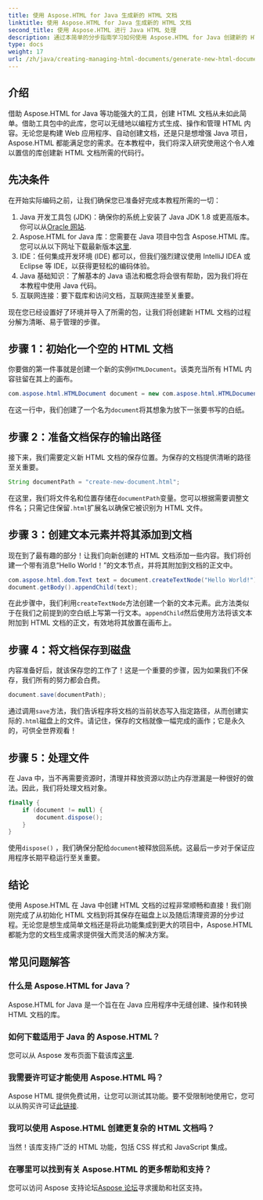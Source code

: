 ```yaml
---
title: 使用 Aspose.HTML for Java 生成新的 HTML 文档
linktitle: 使用 Aspose.HTML for Java 生成新的 HTML 文档
second_title: 使用 Aspose.HTML 进行 Java HTML 处理
description: 通过本简单的分步指南学习如何使用 Aspose.HTML for Java 创建新的 HTML 文档。开始生成动态 HTML 内容。
type: docs
weight: 17
url: /zh/java/creating-managing-html-documents/generate-new-html-documents/
---
```

## 介绍
借助 Aspose.HTML for Java 等功能强大的工具，创建 HTML 文档从未如此简单。借助工具包中的此库，您可以无缝地以编程方式生成、操作和管理 HTML 内容。无论您是构建 Web 应用程序、自动创建文档，还是只是想增强 Java 项目，Aspose.HTML 都能满足您的需求。在本教程中，我们将深入研究使用这个令人难以置信的库创建新 HTML 文档所需的代码行。
## 先决条件
在开始实际编码之前，让我们确保您已准备好完成本教程所需的一切：
1.  Java 开发工具包 (JDK)：确保你的系统上安装了 Java JDK 1.8 或更高版本。你可以从[Oracle 网站](https://www.oracle.com/java/technologies/javase-jdk11-downloads.html).
2. Aspose.HTML for Java 库：您需要在 Java 项目中包含 Aspose.HTML 库。您可以从以下网址下载最新版本[这里](https://releases.aspose.com/html/java/).
3. IDE：任何集成开发环境 (IDE) 都可以，但我们强烈建议使用 IntelliJ IDEA 或 Eclipse 等 IDE，以获得更轻松的编码体验。
4. Java 基础知识：了解基本的 Java 语法和概念将会很有帮助，因为我们将在本教程中使用 Java 代码。
5. 互联网连接：要下载库和访问文档，互联网连接至关重要。

现在您已经设置好了环境并导入了所需的包，让我们将创建新 HTML 文档的过程分解为清晰、易于管理的步骤。
## 步骤 1：初始化一个空的 HTML 文档
你要做的第一件事就是创建一个新的实例`HTMLDocument`。该类充当所有 HTML 内容驻留在其上的画布。
```java
com.aspose.html.HTMLDocument document = new com.aspose.html.HTMLDocument();
```
在这一行中，我们创建了一个名为`document`将其想象为放下一张要书写的白纸。
## 步骤 2：准备文档保存的输出路径
接下来，我们需要定义新 HTML 文档的保存位置。为保存的文档提供清晰的路径至关重要。
```java
String documentPath = "create-new-document.html";
```
在这里，我们将文件名和位置存储在`documentPath`变量。您可以根据需要调整文件名；只需记住保留`.html`扩展名以确保它被识别为 HTML 文件。
## 步骤 3：创建文本元素并将其添加到文档
现在到了最有趣的部分！让我们向新创建的 HTML 文档添加一些内容。我们将创建一个带有消息“Hello World！”的文本节点，并将其附加到文档的正文中。
```java
com.aspose.html.dom.Text text = document.createTextNode("Hello World!");
document.getBody().appendChild(text);
```
在此步骤中，我们利用`createTextNode`方法创建一个新的文本元素。此方法类似于在我们之前提到的空白纸上写第一行文本。`appendChild`然后使用方法将该文本附加到 HTML 文档的正文，有效地将其放置在画布上。
## 步骤 4：将文档保存到磁盘
内容准备好后，就该保存您的工作了！这是一个重要的步骤，因为如果我们不保存，我们所有的努力都会白费。 
```java
document.save(documentPath);
```
通过调用`save`方法，我们告诉程序将文档的当前状态写入指定路径，从而创建实际的`.html`磁盘上的文件。请记住，保存的文档就像一幅完成的画作；它是永久的，可供全世界观看！
## 步骤 5：处理文件
在 Java 中，当不再需要资源时，清理并释放资源以防止内存泄漏是一种很好的做法。因此，我们将处理文档对象。
```java
finally {
    if (document != null) {
        document.dispose();
    }
}
```
使用`dispose()` ，我们确保分配给`document`被释放回系统。这最后一步对于保证应用程序长期平稳运行至关重要。
## 结论
使用 Aspose.HTML 在 Java 中创建 HTML 文档的过程非常顺畅和直接！我们刚刚完成了从初始化 HTML 文档到将其保存在磁盘上以及随后清理资源的分步过程。无论您是想生成简单文档还是将此功能集成到更大的项目中，Aspose.HTML 都能为您的文档生成需求提供强大而灵活的解决方案。
## 常见问题解答
### 什么是 Aspose.HTML for Java？
Aspose.HTML for Java 是一个旨在在 Java 应用程序中无缝创建、操作和转换 HTML 文档的库。
### 如何下载适用于 Java 的 Aspose.HTML？
您可以从 Aspose 发布页面下载该库[这里](https://releases.aspose.com/html/java/).
### 我需要许可证才能使用 Aspose.HTML 吗？
 Aspose HTML 提供免费试用，让您可以测试其功能。要不受限制地使用它，您可以从购买许可证[此链接](https://purchase.aspose.com/buy).
### 我可以使用 Aspose.HTML 创建更复杂的 HTML 文档吗？
当然！该库支持广泛的 HTML 功能，包括 CSS 样式和 JavaScript 集成。
### 在哪里可以找到有关 Aspose.HTML 的更多帮助和支持？
您可以访问 Aspose 支持论坛[Aspose 论坛](https://forum.aspose.com/c/html/29)寻求援助和社区支持。